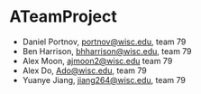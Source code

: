 # ATeamProject

* Daniel Portnov, portnov@wisc.edu, team 79
* Ben Harrison, bhharrison@wisc.edu, team 79
* Alex Moon, ajmoon2@wisc.edu team 79
* Alex Do, Ado@wisc.edu, team 79
* Yuanye Jiang, jiang264@wisc.edu, team 79
